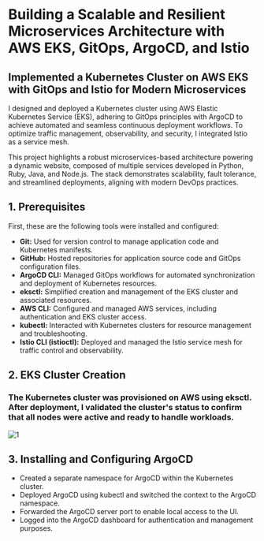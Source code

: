 # Building a Scalable and Resilient Microservices Architecture with AWS EKS, GitOps, ArgoCD, and Istio
## **Implemented a Kubernetes Cluster on AWS EKS with GitOps and Istio for Modern Microservices**

I designed and deployed a Kubernetes cluster using AWS Elastic Kubernetes Service (EKS), adhering to GitOps principles with ArgoCD to achieve automated and seamless continuous deployment workflows. To optimize traffic management, observability, and security, I integrated Istio as a service mesh.

This project highlights a robust microservices-based architecture powering a dynamic website, composed of multiple services developed in Python, Ruby, Java, and Node.js. The stack demonstrates scalability, fault tolerance, and streamlined deployments, aligning with modern DevOps practices.

## **1. Prerequisites**

First, these are the following tools were installed and configured:  
- **Git:** Used for version control to manage application code and Kubernetes manifests.
- **GitHub:** Hosted repositories for application source code and GitOps configuration files.
- **ArgoCD CLI:** Managed GitOps workflows for automated synchronization and deployment of Kubernetes resources.
- **eksctl:** Simplified creation and management of the EKS cluster and associated resources.
- **AWS CLI:** Configured and managed AWS services, including authentication and EKS cluster access.
- **kubectl:** Interacted with Kubernetes clusters for resource management and troubleshooting.
- **Istio CLI (istioctl):** Deployed and managed the Istio service mesh for traffic control and observability.

## **2. EKS Cluster Creation**

### The Kubernetes cluster was provisioned on AWS using eksctl. After deployment, I validated the cluster's status to confirm that all nodes were active and ready to handle workloads.
![1](file:///C:/Users/Lenovo/Downloads/ProjectDevops/Capture.JPG)           

## **3. Installing and Configuring ArgoCD**
- Created a separate namespace for ArgoCD within the Kubernetes cluster.
- Deployed ArgoCD using kubectl and switched the context to the ArgoCD namespace.
- Forwarded the ArgoCD server port to enable local access to the UI.
- Logged into the ArgoCD dashboard for authentication and management purposes.
